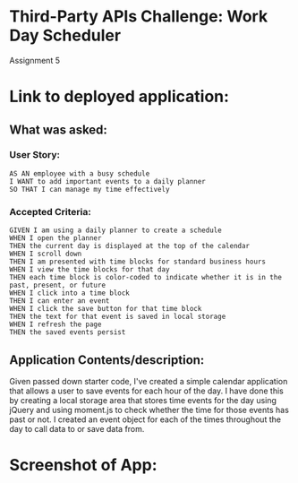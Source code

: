 # Third-Party APIs Challenge: Work Day Scheduler
Assignment 5


# Link to deployed application:


## What was asked: 
### User Story:
```
AS AN employee with a busy schedule
I WANT to add important events to a daily planner
SO THAT I can manage my time effectively
```
### Accepted Criteria: 
```
GIVEN I am using a daily planner to create a schedule
WHEN I open the planner
THEN the current day is displayed at the top of the calendar
WHEN I scroll down
THEN I am presented with time blocks for standard business hours
WHEN I view the time blocks for that day
THEN each time block is color-coded to indicate whether it is in the past, present, or future
WHEN I click into a time block
THEN I can enter an event
WHEN I click the save button for that time block
THEN the text for that event is saved in local storage
WHEN I refresh the page
THEN the saved events persist
```
## Application Contents/description:
Given passed down starter code, I've created a simple calendar application that allows a user to save events for each hour of the day. I have done this by creating a local storage area that stores time events for the day using jQuery and using moment.js to check whether the time for those events has past or not. I created an event object for each of the times throughout the day to call data to or save data from. 

# Screenshot of App:

